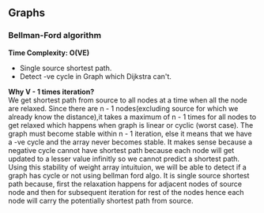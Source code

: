 ## Graphs

### Bellman-Ford algorithm

<b> Time Complexity: O(VE) </b>

- Single source shortest path.
- Detect -ve cycle in Graph which Dijkstra can't.

<b>Why V - 1 times iteration?</b> <br />
We get shortest path from source to all nodes at a time when all the node are relaxed.
Since there are n - 1 nodes(excluding source for which we already know the distance),it takes a maximum of n - 1 times for all nodes to get relaxed which happens when graph is linear or cyclic (worst case).
The graph must become stable within n - 1 iteration, else it means that we have a -ve cycle and the array never becomes stable.
It makes sense because a negative cycle cannot have shortest path because each node will get updated to a lesser value infinitly so we cannot predict a shortest path.
Using this stability of weight array intuituion, we will be able to detect if a graph has cycle or not using bellman ford algo.
It is single source shortest path because, first the relaxation happens for
adjacent nodes of source node and then for subsequent iteration for rest of the nodes
hence each node will carry the potentially shortest path from source.
